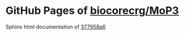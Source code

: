 GitHub Pages of [biocorecrg/MoP3](https://github.com/biocorecrg/MoP3.git)
===
Sphinx html documentation of [377958a6](https://github.com/biocorecrg/MoP3/tree/377958a60b3378c90c44ad60add2dd3e465e5ad0)
